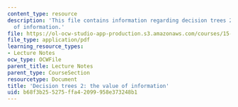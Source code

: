```yaml
---
content_type: resource
description: 'This file contains information regarding decision trees 2: the value
  of information.'
file: https://ol-ocw-studio-app-production.s3.amazonaws.com/courses/15-053-optimization-methods-in-management-science-spring-2013/b68f3b255275ffa42099958e373248b1_MIT15_053S13_lec19.pdf
file_type: application/pdf
learning_resource_types:
- Lecture Notes
ocw_type: OCWFile
parent_title: Lecture Notes
parent_type: CourseSection
resourcetype: Document
title: 'Decision trees 2: the value of information'
uid: b68f3b25-5275-ffa4-2099-958e373248b1
---
```

